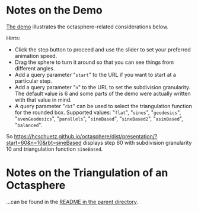 Notes on the Demo
=================

[The demo](https://hcschuetz.github.io/octasphere/dist/presentation/) illustrates the
octasphere-related considerations below.

Hints:
- Click the step button to proceed and use the slider to set your preferred
  animation speed.
- Drag the sphere to turn it around so that you can see things from different
  angles.
- Add a query parameter "`start`" to the URL if you want to start at
  a particular step.
- Add a query parameter "`n`" to the URL to set the subdivision
  granularity.  The default value is 6 and some parts of the demo
  were actually written with that value in mind.
- A query parameter "`rbt`" can be used to select the triangulation function
  for the rounded box.  Supported values:
  "`flat`",
  "`sines`",
  "`geodesics`",
  "`evenGeodesics`",
  "`parallels`",
  "`sineBased`",
  "`sineBased2`",
  "`asinBased`",
  "`balanced`".

So https://hcschuetz.github.io/octasphere/dist/presentation/?start=60&n=10&rbt=sineBased
displays step 60 with subdivision granularity 10 and triangulation function `sineBased`.


Notes on the Triangulation of an Octasphere
===========================================

...can be found in the <a href="../README.md">README in the parent directory</a>.
